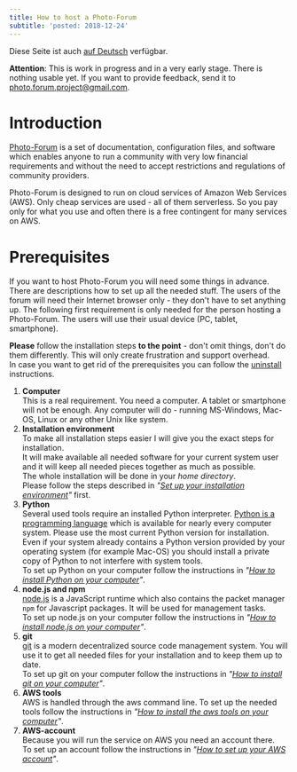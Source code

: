 ```yaml
---
title: How to host a Photo-Forum
subtitle: 'posted: 2018-12-24'
---
```

Diese Seite ist auch [auf Deutsch](./index_de) verfügbar.

**Attention**: This is work in progress and in a very early stage. There is nothing usable yet. If
you want to provide feedback, send it to [photo.forum.project@gmail.com](mailto:photo.forum.project@gmail.com).

# Introduction

[Photo-Forum](https://github.com/fte378/photo-forum)
is a set of documentation, configuration files, and software which enables
anyone to run a community with very low financial requirements and without the need
to accept restrictions and regulations of community providers.

Photo-Forum is designed to run on cloud services of Amazon Web Services (AWS). Only
cheap services are used - all of them serverless. So you pay only for what you use
and often there is a free contingent for many services on AWS.

# Prerequisites

If you want to host Photo-Forum you will need some things in advance. There are descriptions
how to set up all the needed stuff. The users of the forum will need their Internet browser
only - they don't have to set anything up. The following first requirement is only needed
for the person hosting a Photo-Forum. The users will use their usual device (PC, tablet, smartphone).

**Please** follow the installation steps **to the point** - don't omit things, don't do them differently.
This will only create frustration and support overhead.   
In case you want to get rid of the prerequisites you can follow the
[uninstall](./uninstall) instructions.

1. **Computer**  
  This is a real requirement. You need a computer. A tablet or smartphone will not be enough.
  Any computer will do - running MS-Windows, Mac-OS, Linux or any other Unix like system.
2. **Installation environment**  
  To make all installation steps easier I will give you the exact steps for installation.  
  It will make available all needed software for your current system user and it will keep
  all needed pieces together as much as possible.   
  The whole installation will be done in your _home directory_.   
  Please follow the steps described in _"[Set up your installation environment](./envsetup)"_ first.
3. **Python**  
  Several used tools require an installed Python interpreter.
  [Python is a programming language](https://www.python.org/)
  which is available for nearly every computer system. Please use the most current Python version
  for installation. Even if your system already contains a Python version provided by your operating
  system (for example Mac-OS) you should install a private copy of Python to not interfere with
  system tools.  
  To set up Python on your computer follow the instructions in
  _"[How to install Python on your computer](./pythonsetup)"_.
4. **node.js and npm**   
   [node.js](https://nodejs.org/en/) is a JavaScript runtime which also contains the
   packet manager `npm` for Javascript packages. It will be used for management tasks.  
   To set up node.js on your computer follow the instructions in
   _"[How to install node.js on your computer](./nodesetup)"_.
5. **git**  
  [git](https://git-scm.com) is a modern decentralized source code management system. You will use
  it to get all needed files for your installation and to keep them up to date.   
  To set up git on your computer follow the instructions in
  _"[How to install git on your computer](./gitsetup)"_.
6. **AWS tools**  
  AWS is handled through the aws command line. To set up the needed tools follow the instructions in
  _"[How to install the aws tools on your computer](./awstoolssetup)"_.
7. **AWS-account**  
  Because you will run the service on AWS you need an account there.   
  To set up an account follow the instructions in
  _"[How to set up your AWS account](./awssetup)"_.
